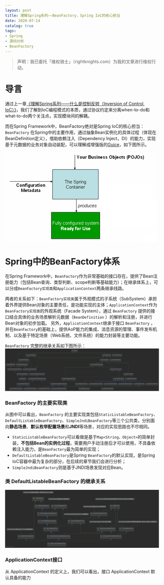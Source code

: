 ```yaml
---
layout: post
title: 理解Spring系列——BeanFactory，Spring IoC的核心担当
date: 2020-07-14
catalog: true
tags: 
- Spring
- 源码分析
- BeanFactory
---
```

> 声明：我已委托「维权骑士」（rightknights.com）为我的文章进行维权行动。

# 导言

通过上一章[《理解Spring系列——什么是控制反转（Inversion of Control, IoC）》](/2020/06/14/What-is-the-inversion-of-control/)，我们了解到IoC编程模式的本质，通过协议约定来分离when-to-do和what-to-do两个关注点，实现模块间的解耦。

而在Spring Framework中，BeanFactory绝对是Spring IoC的核心担当：`BeanFactory` 在Spring中的主要作用，通过抽象Bean实例化的具体过程（体现在BeanDefinition定义），借助依赖注入（Dependency Inject，DI）的能力，实现基于元数据的业务对象自动装配，可以理解成增强版的[Guice](https://github.com/google/guice)，如下图所示。

![](/imgs/spring-ioc-container-magic.png)

# Spring中的BeanFactory体系

在Spring Framework中，`BeanFactory`作为非常基础的接口存在，提供了Bean注册能力（包括Bean查询、类型判断、scope判断等基础能力）；在继承体系上，可以分成`BeanFactory实现类`和`ApplicationContext`两条继承线路。

两者的关系如下：`BeanFactory实现类`属于外观模式的子系统（SubSystem）承担着外界提供Bean对象的主要责任，是功能实现的主体；`ApplicationContext`作为`BeanFactory实现类`的外观系统（Facade System），通过 `BeanFactory` 提供的接口结合具体的业务场景解析元数据（`BeanDefinition` ）的解析和注册，并进行Bean对象的初步加载。
另外，`ApplicationContext`继承于接口 `BeanFactory` ，并在`BeanFactory`的基础上，提供AoP能力的集成、消息资源的管理、事件发布机制、以及基于特定场景（Web系统、文件系统）的能力封装等主要功能。


`BeanFactory` 完整的继承关系如下图所示：
![](/imgs/Spring-Framework-BeanFactory-Hierarchical.png)

### BeanFactory 的主要实现类

从图中可以看出，`BeanFactory` 的主要实现类包括`StaticListableBeanFactory`、`DefaultListableBeanFactory`、`SimpleJndiBeanFactory`等三个公共类，分别面向**静态场景**、**默认枚举配置场景**和**JNDI**等场景，对应的实现思路也不尽相同。
- `StaticListableBeanFactory`可以看做是基于`Map<String，Object>`的简单封装，**不包括Bean的实例化过程**，需要用户手动注册后才可以使用，不具备依赖注入能力，是`BeanFactory`最为简单的实现；
- `DefaultListableBeanFactory`是Spring `BeanFactory`的默认实现，是Spring IoC容器中最为复杂的部分，在后续的章节我们会进行分析；
- `SimpleJndiBeanFactory`则是基于JNDI场景发现对应Bean。


### 类 DefaultListableBeanFactory 的继承关系

![](/imgs/Spring-Framework-DefaultListableBeanFactory-Hierarchical.png)

### ApplicationContext接口

从 ApplicationContext 的定义上，我们可以看出，接口 ApplicationContext 默认具备的能力